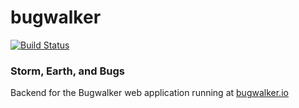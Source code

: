 # bugwalker
[![Build Status](https://travis-ci.com/corynz/bugwalker.svg?branch=master)](https://travis-ci.com/corynz/bugwalker)

### Storm, Earth, and Bugs

Backend for the Bugwalker web application running at [bugwalker.io](https://bugwalker.io)
